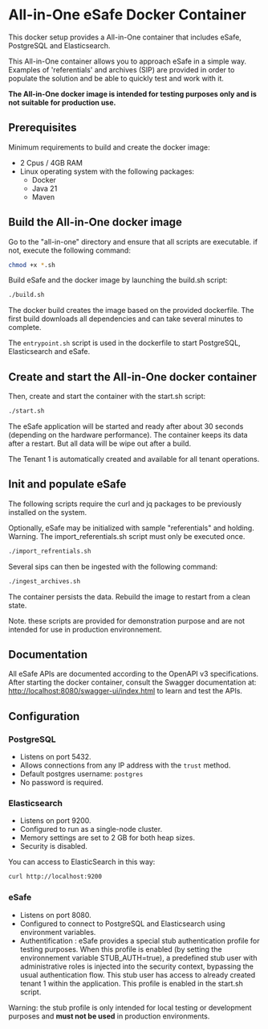 # All-in-One eSafe Docker Container

This docker setup provides a All-in-One container that includes eSafe, PostgreSQL and Elasticsearch.

This All-in-One container allows you to approach eSafe in a simple way. Examples of 'referentials'
and archives (SIP) are provided in order to populate the solution and be able to quickly test and
work with it.

**The All-in-One docker image is intended for testing purposes only and is not suitable for
production use.**

## Prerequisites

Minimum requirements to build and create the docker image:

* 2 Cpus / 4GB RAM
* Linux operating system with the following packages:
    * Docker
    * Java 21
    * Maven

## Build the All-in-One docker image

Go to the "all-in-one" directory and ensure that all scripts are executable. if not, execute the
following command:

```bash
chmod +x *.sh
```

Build eSafe and the docker image by launching the build.sh script:

```bash
./build.sh
```

The docker build creates the image based on the provided dockerfile. The first build downloads
all dependencies and can take several minutes to complete.

The `entrypoint.sh` script is used in the dockerfile to start PostgreSQL, Elasticsearch and
eSafe.

## Create and start the All-in-One docker container

Then, create and start the container with the start.sh script:

```bash
./start.sh 
```

The eSafe application will be started and ready after about 30 seconds (depending on the hardware
performance). The container keeps its data after a restart. But all data will be wipe out after a
build.

The Tenant 1 is automatically created and available for all tenant operations.

## Init and populate eSafe

The following scripts require the curl and jq packages to be previously installed on the system.

Optionally, eSafe may be initialized with sample "referentials" and holding.
Warning. The import_referentials.sh script must only be executed once.

```bash
./import_refrentials.sh 
```

Several sips can then be ingested with the following command:

```bash
./ingest_archives.sh 
```

The container persists the data. Rebuild the image to restart from a clean state.

Note. these scripts are provided for demonstration purpose and are not intended for use in
production environnement.

## Documentation

All eSafe APIs are documented according to the OpenAPI v3 specifications.
After starting the docker container, consult the Swagger documentation
at: [http://localhost:8080/swagger-ui/index.html](http://localhost:8080/swagger-ui/index.html)
to learn and test the APIs.

## Configuration

### PostgreSQL

- Listens on port 5432.
- Allows connections from any IP address with the `trust` method.
- Default postgres username: `postgres`
- No password is required.

### Elasticsearch

- Listens on port 9200.
- Configured to run as a single-node cluster.
- Memory settings are set to 2 GB for both heap sizes.
- Security is disabled.

You can access to ElasticSearch in this way:

```bash
curl http://localhost:9200
```

### eSafe

- Listens on port 8080.
- Configured to connect to PostgreSQL and Elasticsearch using environment variables.
- Authentification : eSafe provides a special stub authentication profile for
  testing purposes. When this profile is enabled (by setting the environnement variable
  STUB_AUTH=true), a predefined stub user with administrative roles is injected into the security
  context, bypassing the usual authentication flow. This stub user has access to already created
  tenant 1 within the application. This profile is enabled in the start.sh script.

Warning: the stub profile is only intended for local testing or development purposes and **must not
be used** in production environments.